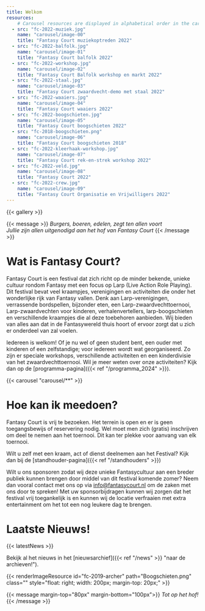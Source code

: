 ```yaml
---
title: Welkom
resources:
    # Carousel resources are displayed in alphabetical order in the carousel.
  - src: "fc-2022-muziek.jpg"
    name: "carousel/image-00"
    title: "Fantasy Court muziekoptreden 2022"
  - src: "fc-2022-balfolk.jpg"
    name: "carousel/image-01"
    title: "Fantasy Court balfolk 2022"
  - src: "fc-2022-workshop.jpg"
    name: "carousel/image-02"
    title: "Fantasy Court Balfolk workshop en markt 2022"
  - src: "fc-2022-staal.jpg"
    name: "carousel/image-03"
    title: "Fantasy Court zwaardvecht-demo met staal 2022"
  - src: "fc-2022-waaiers.jpg"
    name: "carousel/image-04"
    title: "Fantasy Court waaiers 2022"
  - src: "fc-2022-boogschieten.jpg"
    name: "carousel/image-05"
    title: "Fantasy Court boogschieten 2022"
  - src: "fc-2018-boogschieten.png"
    name: "carousel/image-06"
    title: "Fantasy Court boogschieten 2018"
  - src: "fc-2022-kleerhaak-workshop.jpg"
    name: "carousel/image-07"
    title: "Fantasy Court rek-en-strek workshop 2022"
  - src: "fc-2022-veld.jpg"
    name: "carousel/image-08"
    title: "Fantasy Court 2022"
  - src: "fc-2022-crew.jpg"
    name: "carousel/image-09"
    title: "Fantasy Court Organisatie en Vrijwilligers 2022"
---
```


{{< gallery >}}

{{< message >}}
  _Burgers, boeren, edelen, zegt ten allen voort_ \
  _Jullie zijn allen uitgenodigd aan het hof van Fantasy Court_
{{< /message >}}

# Wat is Fantasy Court?
Fantasy Court is een festival dat zich richt op de minder bekende, unieke cultuur rondom Fantasy met een focus op Larp (Live Action Role Playing). Dit festival bevat veel kraampjes, verenigingen en activiteiten die onder het wonderlijke rijk van Fantasy vallen. Denk aan Larp-verenigingen, verrassende bordspellen, bijzonder eten, een Larp-zwaardvechttoernooi, Larp-zwaardvechten voor kinderen, verhalenvertellers, larp-boogschieten en verschillende kraampjes die al deze toebehoren aanbieden. Wij bieden van alles aan dat in de Fantasywereld thuis hoort of ervoor zorgt dat u zich er onderdeel van zal voelen.

Iedereen is welkom! Of je nu wel of geen student bent, een ouder met kinderen of een zelfstandige; voor iedereen wordt wat georganiseerd. Zo zijn er speciale workshops, verschillende activiteiten en een kinderdivisie van het zwaardvechttoernooi. Wil je meer weten over onze activiteiten? Kijk dan op de [programma-pagina]({{< ref "/programma_2024" >}}).

{{< carousel "carousel/**" >}}

# Hoe kan ik meedoen?
Fantasy Court is vrij te bezoeken. Het terrein is open en er is geen toegangsbewijs of reservering nodig. Wel moet men zich (gratis) inschrijven om deel te nemen aan het toernooi. Dit kan ter plekke voor aanvang van elk toernooi.

Wilt u zelf met een kraam, act of dienst deelnemen aan het Festival? Kijk dan bij de [standhouder-pagina]({{< ref "/standhouders" >}})

Wilt u ons sponsoren zodat wij deze unieke Fantasycultuur aan een breder publiek kunnen brengen door middel van dit festival komende zomer? Neem dan vooral contact met ons op via [info@fantasycourt.nl](mailto:info@fantasycourt.nl) om de zaken met ons door te spreken!
Met uw sponsorbijdragen kunnen wij zorgen dat het festival vrij toegankelijk is en kunnen wij de locatie verfraaien met extra entertainment om het tot een nog leukere dag te brengen.

# Laatste Nieuws!
{{< latestNews >}}

Bekijk al het nieuws in het [nieuwsarchief]({{< ref "/news" >}} "naar de archieven!").

{{< renderImageResource id="fc-2019-archer" path="Boogschieten.png" class="" style="float: right; width: 200px; margin-top: 20px;" >}}

{{< message margin-top="80px" margin-bottom="100px">}}
_Tot op het hof!_
{{< /message >}}
